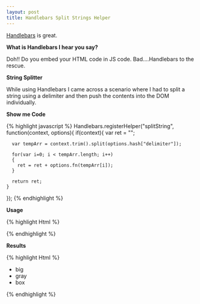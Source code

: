 ```yaml
---
layout: post
title: Handlebars Split Strings Helper
---
```


[Handlebars](http://handlebarsjs.com/) is great.

**What is Handlebars I hear you say?**

Doh!! Do you embed your HTML code in JS code. Bad….Handlebars to the rescue.

**String Splitter**

While using Handlebars I came across a scenario where I had to split a string using a delimiter and then push the contents into the DOM individually.

**Show me Code**

{% highlight javascript %}
Handlebars.registerHelper("splitString", function(context, options){
    if(context){
      var ret = "";
      
      var tempArr = context.trim().split(options.hash["delimiter"]);

      for(var i=0; i < tempArr.length; i++)
      {
        ret = ret + options.fn(tempArr[i]);
      }

      return ret;
    }
  });
{% endhighlight %}

**Usage**

{% highlight Html %}
<div></div>
<script id="template" type="text/x-handlebars">
     <ul>
     {{#splitString sillyString delimiter=" "}} 
       <li>{{this}}</li>
     {{/splitString}}
     </ul>
</script>

<script type="text/javascript">
      var context = {sillyString: "big gray box"};
  
      var templ = Handlebars.compile($("#template").html());
      var html = templ(context);
       $("div").html(html);
</script>
{% endhighlight %}

**Results**

{% highlight Html %}
<ul>
       <li>big</li>
       <li>gray</li>
       <li>box</li>
 </ul>
{% endhighlight %}
